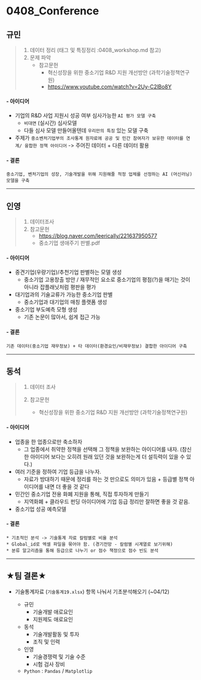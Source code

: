 # 0408_Conference

## 규민

> 1. 데이터 정리 (태그 및 특징정리 :0408_workshop.md 참고)
> 2. 문제 파악
>    - 참고문헌
>      - 혁신성장을 위한 중소기업 R&D 지원 개선방안 (과학기술정책연구원)
>      - https://www.youtube.com/watch?v=2Uy-C2lBo8Y

#### - 아이디어

- 기업의 R&D 사업 지원시 성공 여부 심사가능한 `AI 평가 모델 구축`
  - `비대면` (실시간) 심사모델
  - 다들 심사 모델 만들어올텐데 `우리만의 특징` 있는 모델 구축
- 주제가 `중소벤처기업부의 조사통계 원자료에 공공 및 민간 참여자가 보유한 데이터를 연계/ 융합한 정책 아이디어` -> 주어진 데이터 + 다른 데이터 활용

#### - 결론

```
중소기업, 벤처기업의 성장, 기술개발을 위해 지원해줄 적정 업체를 선정하는 AI (머신러닝) 모델을 구축 
```



---------

## 인영

> 1. 데이터조사
> 2. 참고문헌
>    - https://blog.naver.com/leerically/221637950577
>    - 중소기업 생애주기 판별.pdf

#### - 아이디어

- 중견기업(우량기업)/추천기업 판별하는 모델 생성
  - 중소기업 고용창출 방안 / 재무적인 요소로 중소기업의 평점(?)을 매기는 것이 아니라 잡플래닛처럼 평판을 평가
- 대기업과의 기술교류가 가능한 중소기업 판별
  - 중소기업과 대기업의 매칭 플랫폼 생성
- 중소기업 부도예측 모형 생성
  - 기존 논문이 많아서, 쉽게 접근 가능

#### - 결론

```
기존 데이터(중소기업 재무정보) + 타 데이터(환경요인/비재무정보) 결합한 아이디어 구축
```



------

## 동석

> 1. 데이터 조사
>
> 2. 참고문헌
>    - 혁신성장을 위한 중소기업 R&D 지원 개선방안 (과학기술정책연구원)

#### - 아이디어

- 업종을 한 업종으로만 축소하자
  - 그 업종에서 취약한 정책을 선택해 그 정책을 보완하는 아이디어를 내자. (참신한 아이디어 보다는 오히려 원래 있던 것을 보완하는게 더 설득력이 있을 수 있다.)
- 여러 기준을 정하여 기업 등급을 나누자.
  - 자료가 방대하기 때문에 정리를 하는 것 만으로도 의미가 있음 + 등급별 정책 아이디어를 내면 더 좋을 것 같다
- 민간인 중소기업 전용 화폐 지원을 통해, 직접 투자하게 만들기
  - 지역화폐 + 클라우드 펀딩 아이디어에 기업 등급 정리만 잘하면 좋을 것 같음.
- 중소기업 성공 예측모델

#### - 결론

```
* 기초적인 분석 -> 기술통계 자료 칼럼별로 비율 분석
* Global_id로 엑셀 파일을 묶어야 함. (경기전망 - 칼럼별 시계열로 보기위해)
* 분류 알고리즘을 통해 등급으로 나누기 or 점수 책정으로 점수 빈도 분석
```

--------



## ★팀 결론★

- 기술통계자료 (`기술통계19.xlsx`) 항목 나눠서 기초분석해오기 (~04/12)

  - 규민
    - 기술개발 애로요인
    - 지원제도 애로요인
  - 동석
    - 기술개발활동 및 투자
    - 조직 및 인력
  - 인영
    - 기술경쟁력 및 기술 수준
    - 시험 검사 장비
  - `Python` :  `Pandas` / `Matplotlip`

  

